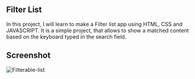## Filter List

In this project, I will learn to make a Filter list app using HTML, CSS and JAVASCRIPT. It is a simple project, that allows to show a matched content based on the keyboard
typed in the search field.



## Screenshot

![Filterable-list](https://user-images.githubusercontent.com/67471717/123640981-5aa16d00-d83f-11eb-898a-13ecd3c2a23f.PNG)
